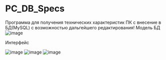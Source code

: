 # PC_DB_Specs
Программа для получения технических характеристик ПК с внесение в БД(MySQL) с возможностью дальгейшего редактирования!
Модель БД
![image](https://github.com/MIUIHELP/PC_DB_Specs/assets/50364584/137f53b2-47c7-49ec-8d5a-f254e4881aeb)

Интерфейс

![image](https://github.com/MIUIHELP/PC_DB_Specs/assets/50364584/2327eb1c-15dc-4761-b382-efadd5c9797a)
![image](https://github.com/MIUIHELP/PC_DB_Specs/assets/50364584/ffd71e98-8a6b-4fe5-b4cc-dd26c76ca9d8)
![image](https://github.com/MIUIHELP/PC_DB_Specs/assets/50364584/5492946a-81e7-4183-b0c2-79e2dd2e5d6b)

